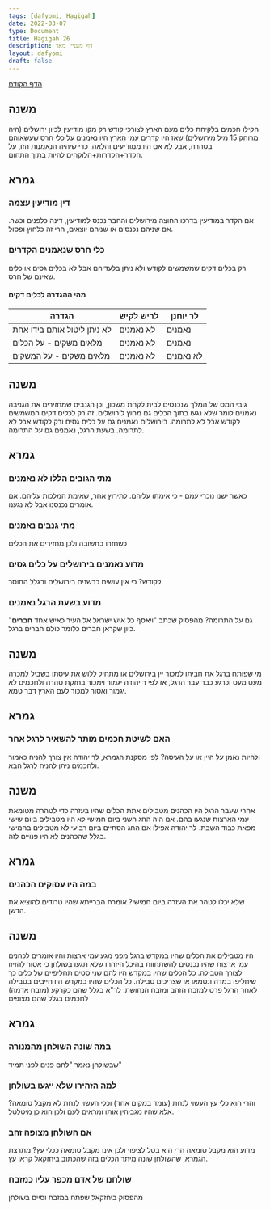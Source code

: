 ```yaml
---
tags: [dafyomi, Hagigah] 
date: 2022-03-07
type: Document
title: Hagigah 26
description: דף מעניין מאד
layout: dafyomi
draft: false
---
```


[הדף הקודם](../2022-03-06)


## משנה 
הקילו חכמים בלקיחת כלים מעם הארץ לצורכי קודש רק מקו מודיעין לכיון ירושלים (היה מרוחק 15 מיל מירושלים) שאז היו קדרים עמי הארץ היו נאמנים על כלי חרס שעשאוהם בטהרה, אבל לא אם היו ממודיעים והלאה.
כדי שיהיה הנאמנות הזו, על הקדר+הקדרות+הלוקחים להיות בתוך התחום. 
## גמרא
### דין מודיעין עצמה
אם הקדר במודיעין בדרכו החוצה מירושלים והחבר נכנס למודיעין, דינה כלפנים וכשר.
אם שניהם נכנסים או שניהם יוצאים, הרי זה כלחוץ ופסול. 
### כלי חרס שנאמנים הקדרים
רק בכלים דקים שמשמשים לקודש ולא ניתן בלעדיהם אבל לא בכלים גסים או כלים שאינם של חרס.
#### מהי ההגדרה לכלים דקים
| הגדרה                       | לריש לקיש | לר יוחנן  |
| --------------------------- | --------- | --------- |
| לא ניתן ליטול אותם בידו אחת | לא נאמנים | נאמנים    |
| מלאים משקים - על הכלים      | לא נאמנים | נאמנים    |
| מלאים משקים - על המשקים     | לא נאמנים | לא נאמנים |

## משנה
גובי המס של המלך שנכנסים לבית לקחת משכון, וכן הגנבים שמחזירים את הגניבה נאמנים לומר שלא נגעו בתוך הכלים גם מחוץ לירושלים. זה רק לכלים דקים המשמשים לקודש אבל לא לתרומה.
בירושלים נאמנים גם על כלים גסים ורק לקודש אבל לא לתרומה.
בשעת הרגל, נאמנים גם על התרומה.
## גמרא
### מתי הגובים הללו לא נאמנים
כאשר ישנו נוכרי עמם - כי אימתו עליהם. לתירוץ אחר, שאימת המלכות עליהם.
אם אומרים נכנסנו אבל לא נגענו.
### מתי גנבים נאמנים
כשחזרו בתשובה ולכן מחזירים את הכלים
### מדוע נאמנים בירושלים על כלים גסים 
לקודש? כי אין עושים כבשנים בירושלים ובגלל החוסר.
### מדוע בשעת הרגל נאמנים 
גם על התרומה? מהפסוק שכתב "ויאסף כל איש ישראל אל העיר כאיש אחד **חברים**" כיון שקראן חברים כלומר כולם חברים ברגל.
## משנה
מי שפותח ברגל את חביתו למכור יין בירושלים או מתחיל ללוש את עיסתו בשביל למכרה מעט מעט וכרגע כבר עבר הרגל, אז לפי ר יהודה יגמור וימכור בחזקת טהרה ולחכמים לא יגמור ואסור למכור לעם הארץ דבר טמא.
## גמרא
### האם לשיטת חכמים מותר להשאיר לרגל אחר 
ולהיות נאמן על היין או על העיסה? 
לפי מסקנת הגמרא, לר יהודה אין צורך להניח כאמור ולחכמים ניתן להניח לרגל הבא.
## משנה
אחרי שעבר הרגל היו הכהנים מטבילים אתת הכלים שהיו בעזרה כדי לטהרה מטומאת עמי הארצות שנגעו בהם.
אם היה החג השני ביום חמישי לא היו מטבילים ביום שישי מפאת כבוד השבת.
לר יהודה אפילו אם החג הסתיים ביום רביעי לא מטבילים בחמישי בגלל שהכהנים לא היו פנויים לזה.
## גמרא
### במה היו עסוקים הכהנים 
שלא יכלו לטהר את העזרה ביום חמישי? אומרת הברייתא שהיו טרודים להוציא את הדשן.
## משנה
היו מטבילים את הכלים שהיו במקדש ברגל מפני מגע עמי ארצות והיו אומרים לכהנים עמי ארצות שהיו נכנסים להשתחוות בהיכל היזהרו שלא תגעו בשולחן כי אסור להזיזו לצורך הטבילה.
כל הכלים שהיו במקדש היו להם שני סטים תחליפיים של כלים כך שיחליפו במדה ונטמאו או שצריכים טבילה.
כל הכלים שהיו במקדש היו חייבים בטבילה לאחר הרגל פרט למזבח הזהב ומזבח הנחושת. לר"א בגלל שהם כקרקע (מזבח אדמה) לחכמים בגלל שהם מצופים
## גמרא
### במה שונה השולחן מהמנורה
שבשולחן נאמר "לחם פנים לפני תמיד"
### למה הזהירו שלא ייגעו בשולחן
והרי הוא כלי עץ העשוי לנחת (עומד במקום אחד) וכלי העשוי לנחת לא מקבל טומאה? אלא שהיו מגביהין אותו ומראים לעם ולכן הוא כן מיטלטל.
### אם השולחן מצופה זהב
מדוע הוא מקבל טומאה הרי הוא בטל לציפוי ולכן אינו מקבל טומאה ככלי עץ?
מתרצת הגמרא, שהשולחן שונה מיתר הכלים בזה שהכתוב ביחזקאל קראו עץ.
### שולחנו של אדם מכפר עליו כמזבח
מהפסוק ביחזקאל שפתח במזבח וסיים בשולחן
